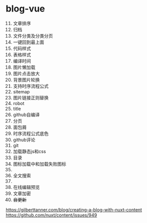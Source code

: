 # blog-vue

11. 文章排序
12. 归档
13. 文件分类及分类分页
14. 一键回到最上面
15. 代码样式
16. 表格样式
17. 编译时间
18. 图片懒加载
19. 图片点击放大
20. 背景图片轮换
21. 支持时序流程公式
22. sitemap
23. 图片链接正则替换
24. robot
25. title
26. github自编译
27. 分页
28. 面包屑
29. 时序流程公式底色
34. github评论
32. git
35. 加载静态js和css
33. 目录
37. 图标加载中和加载失败图标
30. 
36. 全文搜索
38. 
39. 在线编辑预览
40. 文章加密
31. ~~自更新~~


https://gilberttanner.com/blog/creating-a-blog-with-nuxt-content
https://github.com/nuxt/content/issues/949
